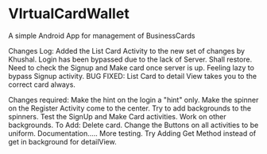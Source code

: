 VIrtualCardWallet
=================

A simple Android App for management of BusinessCards 

Changes Log:
  Added the List Card Activity to the new set of changes by Khushal.
  Login has been bypassed due to the lack of Server. Shall restore.
  Need to check the Signup and Make card once server is up. Feeling lazy to bypass Signup activity.
  BUG FIXED: List Card to detail View takes you to the correct card always.
  


Changes required:
  Make the hint on the login a "hint" only.
  Make the spinner on the Register Activity come to the center.
  Try to add backgrounds to the spinners.
  Test the SignUp and Make Card activities.
  Work on other backgrounds.
  To Add: Delete card.
  Change the Buttons on all activities to be uniform.
  Documentation.....
  More testing.
  Try Adding Get Method instead of get in background for detailView.
